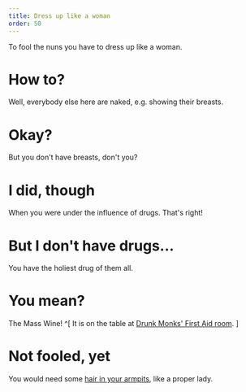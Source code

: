 ```yaml
---
title: Dress up like a woman
order: 50
---
```


To fool the nuns you have to dress up like a woman.

# How to?
Well, everybody else here are naked, e.g. showing their breasts.

# Okay?
But you don't have breasts, don't you?

# I did, though
When you were under the influence of drugs. That's right!

# But I don't have drugs...
You have the holiest drug of them all.

# You mean?
The Mass Wine! ^[ It is on the table at [Drunk Monks' First Aid room](../../enter_drunk_monk.md). ]

# Not fooled, yet
You would need some [hair in your armpits](armpit_hair.md), like a proper lady.
